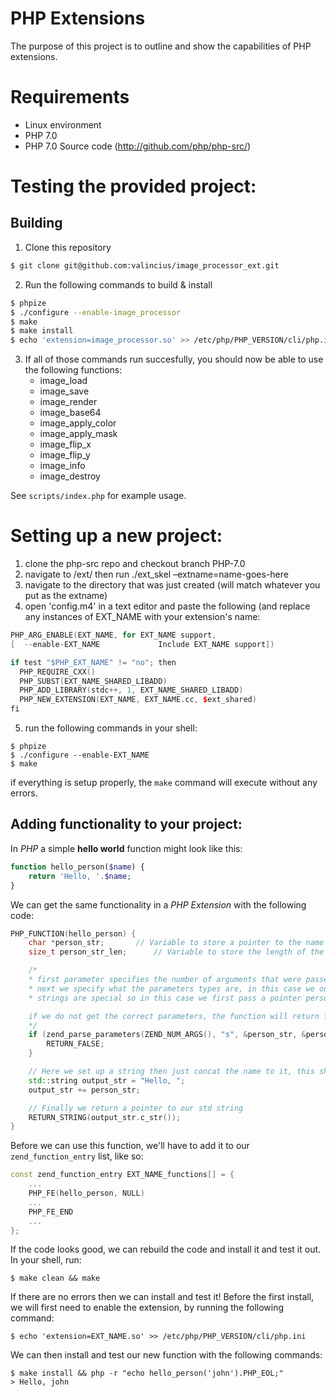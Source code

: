 # PHP Extensions
The purpose of this project is to outline and show the capabilities of PHP extensions.

# Requirements
- Linux environment
- PHP 7.0
- PHP 7.0 Source code (http://github.com/php/php-src/)

# Testing the provided project:
## Building
1. Clone this repository
```Bash
$ git clone git@github.com:valincius/image_processor_ext.git
```

2. Run the following commands to build & install
```Bash
$ phpize
$ ./configure --enable-image_processor
$ make
$ make install
$ echo 'extension=image_processor.so' >> /etc/php/PHP_VERSION/cli/php.ini
```

3. If all of those commands run succesfully, you should now be able to use the following functions:
	- image_load
	- image_save
	- image_render
	- image_base64
	- image_apply_color
	- image_apply_mask
	- image_flip_x
	- image_flip_y
	- image_info
	- image_destroy

See ```scripts/index.php``` for example usage.

# Setting up a new project: 
1. clone the php-src repo and checkout branch PHP-7.0
2. navigate to /ext/ then run ./ext_skel –extname=name-goes-here
3. navigate to the directory that was just created (will match whatever you put as the extname)
4. open 'config.m4' in a text editor and paste the following (and replace any instances of EXT_NAME with your extension's name:
```C++
PHP_ARG_ENABLE(EXT_NAME, for EXT_NAME support,
[  --enable-EXT_NAME             Include EXT_NAME support])

if test "$PHP_EXT_NAME" != "no"; then
  PHP_REQUIRE_CXX()
  PHP_SUBST(EXT_NAME_SHARED_LIBADD)
  PHP_ADD_LIBRARY(stdc++, 1, EXT_NAME_SHARED_LIBADD)
  PHP_NEW_EXTENSION(EXT_NAME, EXT_NAME.cc, $ext_shared)
fi
```

5. run the following commands in your shell:

```Shell
$ phpize
$ ./configure --enable-EXT_NAME
$ make
```

if everything is setup properly, the `make` command will execute without any errors.

## Adding functionality to your project:
In _PHP_ a simple __hello world__ function might look like this:
```PHP
function hello_person($name) {
    return 'Hello, '.$name;
}
```

We can get the same functionality in a _PHP Extension_ with the following code:
```C++
PHP_FUNCTION(hello_person) {
	char *person_str;		// Variable to store a pointer to the name
	size_t person_str_len;		// Variable to store the length of the name (not used in this case)

	/*
	* first parameter specifies the number of arguments that were passed to the function
	* next we specify what the parameters types are, in this case we only want a string, specified by 's'
	* strings are special so in this case we first pass a pointer person_str (this is where the actual string is stored) then we have another parameter that follows immediately after which is the length of the string

	if we do not get the correct parameters, the function will return false and report an error
	*/
	if (zend_parse_parameters(ZEND_NUM_ARGS(), "s", &person_str, &person_str_len) == FAILURE) {
		RETURN_FALSE;
	}

	// Here we set up a string then just concat the name to it, this should be familiar
	std::string output_str = "Hello, ";
	output_str += person_str;

	// Finally we return a pointer to our std string
	RETURN_STRING(output_str.c_str());
}
```

Before we can use this function, we'll have to add it to our ```zend_function_entry``` list, like so:
```C++
const zend_function_entry EXT_NAME_functions[] = {
	...
	PHP_FE(hello_person, NULL)
	...
	PHP_FE_END
	...
};
```

If the code looks good, we can rebuild the code and install it and test it out.
In your shell, run:
```Shell
$ make clean && make
```

If there are no errors then we can install and test it!
Before the first install, we will first need to enable the extension, by running the following command:
```Shell
$ echo 'extension=EXT_NAME.so' >> /etc/php/PHP_VERSION/cli/php.ini
```

We can then install and test our new function with the following commands:
```Shell
$ make install && php -r "echo hello_person('john').PHP_EOL;"
> Hello, john
```
